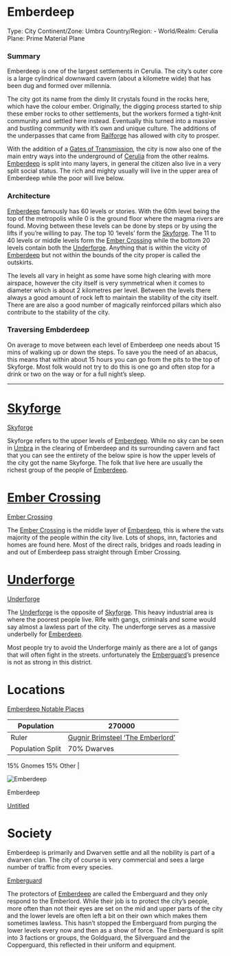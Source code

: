# Emberdeep

Type: City
Continent/Zone: Umbra
Country/Region: -
World/Realm: Cerulia
Plane: Prime Material Plane

### Summary

Emberdeep is  one of the largest settlements in Cerulia. The city’s outer core is a large cylindrical downward cavern (about a kilometre wide) that has been dug and formed over millennia. 

The city got its name from the dimly lit crystals found in the rocks here, which have the colour ember. Originally, the digging process started to ship these ember rocks to other settlements, but the workers formed a tight-knit community and settled here instead. Eventually this turned into a massive and bustling community with it’s own and unique culture. The additions of the underpasses that came from [Railforge](Railforge%20636860fcabe440b085c251c97af3d2b0.md) has allowed with city to prosper.

With the addition of a [Gates of Transmission](Gates%20of%20Transmission%204d5f49eec8164e2eb80303376842f284.md), the city is now also one of the main entry ways into the underground of [Cerulia](Cerulia%208fad80600fff487ab3fd9d21ef4f94c7.md) from the other realms. [Emberdeep](Emberdeep%20970b2a8371ba4facad9c16f1a552038e.md) is split into many layers, in general the citizen also live in a very split social status. The rich and mighty usually will live in the upper area of Emberdeep while the poor will live below.

### Architecture

[Emberdeep](Emberdeep%20970b2a8371ba4facad9c16f1a552038e.md) famously has 60 levels or stories. With the 60th level being the top of the metropolis while 0 is the ground floor where the magma rivers are found. Moving between these levels can be done by steps or by using the lifts if you’re willing to pay. The top 10 ‘levels’ form the [Skyforge](Skyforge%2018675a22781a8045ba28c6b7ac145041.md). The 11 to 40 levels or middle levels form the [Ember Crossing](Ember%20Crossing%2018675a22781a80ac8883dad512cc1278.md) while the bottom 20 levels contain both the [Underforge](Underforge%2018675a22781a8049898fd09aa61c74c8.md). Anything that is within the vicity of [Emberdeep](Emberdeep%20970b2a8371ba4facad9c16f1a552038e.md) but not within the bounds of the city proper is called the outskirts.

The levels all vary in height as some have some high clearing with more airspace, however the city itself is very symmetrical when it comes to diameter which is about 2 kilometres per level. Between the levels there always a good amount of rock left to maintain the stability of the city itself. There are are also a good number of magically reinforced pillars which also contribute to the stability of the city.

### Traversing Embderdeep

On average to move between each level of Emberdeep one needs about 15 mins of walking up or down the steps. To save you the need of an abacus, this means that within about 15 hours you can go from the pits to the top of Skyforge. Most folk would not try to do this is one go and often stop for a drink or two on the way or for a full night’s sleep.

---

# [Skyforge](Skyforge%2018675a22781a8045ba28c6b7ac145041.md)

[Skyforge](Skyforge%2018675a22781a8045ba28c6b7ac145041.md)

Skyforge refers to the upper levels of [Emberdeep](Emberdeep%20970b2a8371ba4facad9c16f1a552038e.md). While no sky can be seen in [Umbra](Umbra%207f340c9a24ce450cb2d96e5fe3f424a1.md) in the clearing of Emberdeep and its surrounding cavern and fact that you can see the entirety of the below spire is how the upper levels of the city got the name Skyforge. The folk that live here are usually the richest group of the people of [Emberdeep](Emberdeep%20970b2a8371ba4facad9c16f1a552038e.md).

# [Ember Crossing](Ember%20Crossing%2018675a22781a80ac8883dad512cc1278.md)

[Ember Crossing](Ember%20Crossing%2018675a22781a80ac8883dad512cc1278.md)

The [Ember Crossing](Ember%20Crossing%2018675a22781a80ac8883dad512cc1278.md) is the middle layer of [Emberdeep](Emberdeep%20970b2a8371ba4facad9c16f1a552038e.md), this is where the vats majority of the people within the city live. Lots of shops, inn, factories and homes are found here. Most of the direct rails, bridges and roads leading in and out of Emberdeep pass straight through Ember Crossing.

# [Underforge](Underforge%2018675a22781a8049898fd09aa61c74c8.md)

[Underforge](Underforge%2018675a22781a8049898fd09aa61c74c8.md)

The [Underforge](Underforge%2018675a22781a8049898fd09aa61c74c8.md) is the opposite of [Skyforge](Skyforge%2018675a22781a8045ba28c6b7ac145041.md). This heavy industrial area is where the poorest people live. Rife with gangs, criminals and some would say almost a lawless part of the city.  The underforge serves as a massive underbelly for [Emberdeep](Emberdeep%20970b2a8371ba4facad9c16f1a552038e.md).

Most people try to avoid the Underforge mainly as there are a lot of gangs that will often fight in the streets. unfortunately the [Emberguard](Emberguard%2018275a22781a806cb27adda3a65bbad1.md)’s presence is not as strong in this district.

# Locations

[Emberdeep Notable Places](Emberdeep%20Notable%20Places%2020475a22781a803ca6c9d14e947c28a5.csv)

| Population | 270000 |
| --- | --- |
| Ruler | [Gugnir Brimsteel ‘The Emberlord’](Gugnir%20Brimsteel%20%E2%80%98The%20Emberlord%E2%80%99%2020775a22781a8084ae1ac29765d19ec8.md)  |
| Population Split | 70% Dwarves
15% Gnomes
15% Other |

![Emberdeep](hopelessmlt_a_massive_dwarven_metropolis_the_city_is_built_insi_548ccb78-5c3c-479a-b3c8-630d529ee089-EDIT.jpg)

Emberdeep

[Untitled](Untitled%20b766e0b176084324b59c9358e7ffaf32.csv)

# Society

Emberdeep is primarily and Dwarven settle and all the nobility is part of a dwarven clan. The city of course is very commercial and sees a large number of traffic from every species.

[Emberguard](Emberguard%2018275a22781a806cb27adda3a65bbad1.md) 

The protectors of [Emberdeep](Emberdeep%20970b2a8371ba4facad9c16f1a552038e.md) are called the Emberguard and they only respond to the Emberlord. While their job is to protect the city’s people, more often than not their eyes are set on the mid and upper parts of the city and the lower levels are often left a bit on their own which makes them sometimes lawless. This hasn’t stopped the Emberguard from purging the lower levels every now and then as a show of force. The Emberguard is split into 3 factions or groups, the Goldguard, the Silverguard and the Copperguard, this reflected in their uniform and equipment.